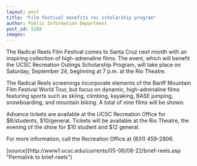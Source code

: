 ```yaml
---
layout: post
title: "Film festival benefits rec scholarship program"
author: Public Information Department
post_id: 5288
images:
---
```


<a name="content" id="content"></a>
<p>
  The Radical Reels Film Festival comes to Santa Cruz next month with an inspiring collection of high-adrenaline films. The event, which will benefit the UCSC Recreation Outings Scholarship Program, will take place on Saturday, September 24, beginning at 7 p.m. at the Rio Theatre.
</p>
<p>
  The Radical Reels screenings incorporate elements of the Banff Mountain Film Festival World Tour, but focus on dynamic, high-adrenaline films featuring sports such as skiing, climbing, kayaking, BASE jumping, snowboarding, and mountain biking. A total of nine films will be shown.
</p>
<p>
  Advance tickets are available at the UCSC Recreation Office for $8/students, $10/general. Tickets will be available at the Rio Theatre, the evening of the show for $10 student and $12 general.
</p>
<p>
  For more information, call the Recreation Office at (831) 459-2806.
</p>
<p>
  <input name="t1" size="-1" type="hidden">
</p>



</p>
[source](http://www1.ucsc.edu/currents/05-06/08-22/brief-reels.asp "Permalink to brief-reels")
